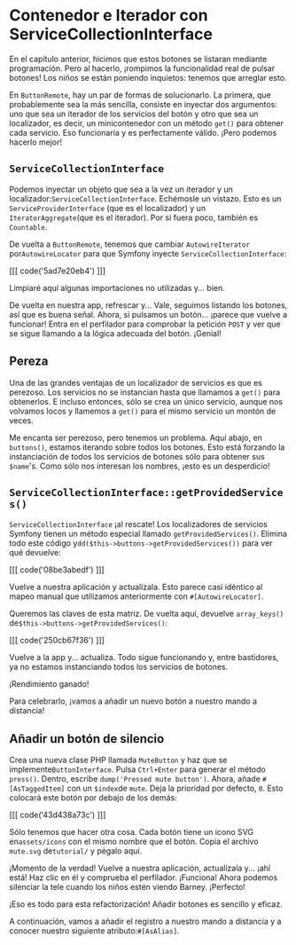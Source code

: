 # Contenedor e Iterador con ServiceCollectionInterface

En el capítulo anterior, hicimos que estos botones se listaran mediante programación. Pero al hacerlo, ¡rompimos la funcionalidad real de pulsar botones! Los niños se están poniendo inquietos: tenemos que arreglar esto.

En `ButtonRemote`, hay un par de formas de solucionarlo. La primera, que probablemente sea la más sencilla, consiste en inyectar dos argumentos: uno que sea un iterador de los servicios del botón y otro que sea un localizador, es decir, un minicontenedor con un método `get()` para obtener cada servicio. Eso funcionaría y es perfectamente válido. ¡Pero podemos hacerlo mejor!

## `ServiceCollectionInterface`

Podemos inyectar un objeto que sea a la vez un iterador y un localizador:`ServiceCollectionInterface`. Echémosle un vistazo. Esto es un `ServiceProviderInterface` (que es el localizador) y un `IteratorAggregate`(que es el iterador). Por si fuera poco, también es `Countable`.

De vuelta a `ButtonRemote`, tenemos que cambiar `AutowireIterator` por`AutowireLocator` para que Symfony inyecte `ServiceCollectionInterface`:

[[[ code('5ad7e20eb4') ]]]

Limpiaré aquí algunas importaciones no utilizadas y... bien.

De vuelta en nuestra app, refrescar y... Vale, seguimos listando los botones, así que es buena señal. Ahora, si pulsamos un botón... ¡parece que vuelve a funcionar! Entra en el perfilador para comprobar la petición `POST` y ver que se sigue llamando a la lógica adecuada del botón. ¡Genial!

## Pereza

Una de las grandes ventajas de un localizador de servicios es que es perezoso. Los servicios no se instancian hasta que llamamos a `get()` para obtenerlos. E incluso entonces, sólo se crea un único servicio, aunque nos volvamos locos y llamemos a `get()` para el mismo servicio un montón de veces.

Me encanta ser perezoso, pero tenemos un problema. Aquí abajo, en `buttons()`, estamos iterando sobre todos los botones. Esto está forzando la instanciación de todos los servicios de botones sólo para obtener sus `$name`'s. Como sólo nos interesan los nombres, ¡esto es un desperdicio!

## `ServiceCollectionInterface::getProvidedServices()`

`ServiceCollectionInterface` ¡al rescate! Los localizadores de servicios Symfony tienen un método especial llamado `getProvidedServices()`. Elimina todo este código y`dd($this->buttons->getProvidedServices())` para ver qué devuelve:

[[[ code('08be3abedf') ]]]

Vuelve a nuestra aplicación y actualízala. Esto parece casi idéntico al mapeo manual que utilizamos anteriormente con `#[AutowireLocator]`.

Queremos las claves de esta matriz. De vuelta aquí, devuelve `array_keys()` de`$this->buttons->getProvidedServices()`:

[[[ code('250cb67f36') ]]]

Vuelve a la app y... actualiza. Todo sigue funcionando y, entre bastidores, ya no estamos instanciando todos los servicios de botones.

¡Rendimiento ganado!

Para celebrarlo, ¡vamos a añadir un nuevo botón a nuestro mando a distancia!

## Añadir un botón de silencio

Crea una nueva clase PHP llamada `MuteButton` y haz que se implemente`ButtonInterface`. Pulsa `Ctrl+Enter` para generar el método `press()`. Dentro, escribe `dump('Pressed mute button')`. Ahora, añade `#[AsTaggedItem]` con un `$index`de `mute`. Deja la prioridad por defecto, `0`. Esto colocará este botón por debajo de los demás:

[[[ code('43d438a73c') ]]]

Sólo tenemos que hacer otra cosa. Cada botón tiene un icono SVG en`assets/icons` con el mismo nombre que el botón. Copia el archivo `mute.svg` de`tutorial/` y pégalo aquí.

¡Momento de la verdad! Vuelve a nuestra aplicación, actualízala y... ¡ahí está! Haz clic en él y comprueba el perfilador. ¡Funciona! Ahora podemos silenciar la tele cuando los niños estén viendo Barney. ¡Perfecto!

¡Eso es todo para esta refactorización! Añadir botones es sencillo y eficaz.

A continuación, vamos a añadir el registro a nuestro mando a distancia y a conocer nuestro siguiente atributo:`#[AsAlias]`.
